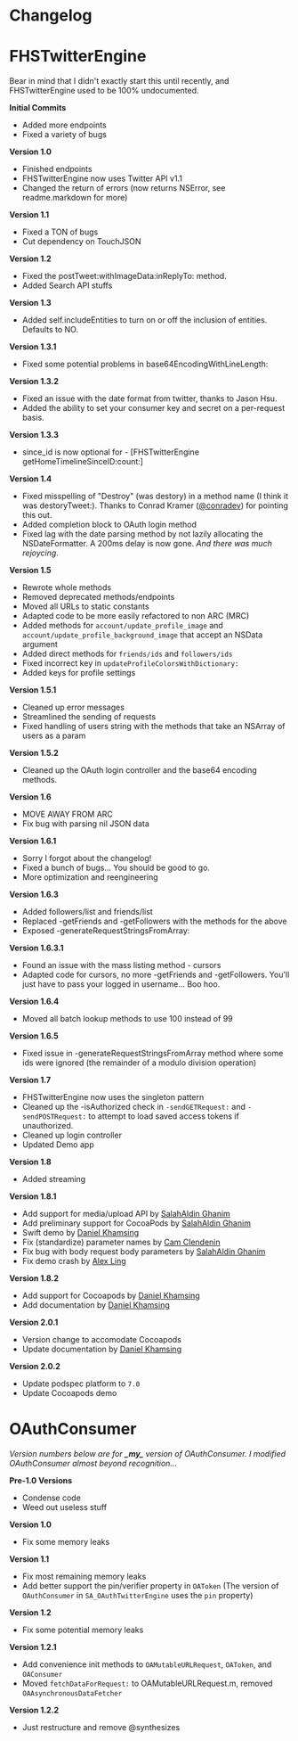 **Changelog**
===

FHSTwitterEngine
===

Bear in mind that I didn't exactly start this until recently, and FHSTwitterEngine used to be 100% undocumented.

**Initial Commits**

- Added more endpoints
- Fixed a variety of bugs

**Version 1.0**

- Finished endpoints
- FHSTwitterEngine now uses Twitter API v1.1
- Changed the return of errors (now returns NSError, see readme.markdown for more)

**Version 1.1**

- Fixed a TON of bugs
- Cut dependency on TouchJSON

**Version 1.2**

- Fixed the postTweet:withImageData:inReplyTo: method.
- Added Search API stuffs

**Version 1.3**

- Added self.includeEntities to turn on or off the inclusion of entities. Defaults to NO.

**Version 1.3.1**

- Fixed some potential problems in base64EncodingWithLineLength:

**Version 1.3.2**

- Fixed an issue with the date format from twitter, thanks to Jason Hsu.
- Added the ability to set your consumer key and secret on a per-request basis.

**Version 1.3.3**

- since_id is now optional for - [FHSTwitterEngine getHomeTimelineSinceID:count:]

**Version 1.4**

- Fixed misspelling of "Destroy" (was destory) in a method name (I think it was destoryTweet:). Thanks to Conrad Kramer ([@conradev](http://twitter.com/conradev)) for pointing this out.
- Added completion block to OAuth login method
- Fixed lag with the date parsing method by not lazily allocating the NSDateFormatter. A 200ms delay is now gone. *And there was much rejoycing*.

**Version 1.5**

- Rewrote whole methods
- Removed deprecated methods/endpoints
- Moved all URLs to static constants
- Adapted code to be more easily refactored to non ARC (MRC)
- Added methods for `account/update_profile_image` and `account/update_profile_background_image` that accept an NSData argument
- Added direct methods for `friends/ids` and `followers/ids`
- Fixed incorrect key in `updateProfileColorsWithDictionary:`
- Added keys for profile settings

**Version 1.5.1**

- Cleaned up error messages
- Streamlined the sending of requests
- Fixed handling of users string with the methods that take an NSArray of users as a param

**Version 1.5.2**

- Cleaned up the OAuth login controller and the base64 encoding methods.

**Version 1.6**

- MOVE AWAY FROM ARC
- Fix bug with parsing nil JSON data

**Version 1.6.1**

- Sorry I forgot about the changelog!
- Fixed a bunch of bugs... You should be good to go.
- More optimization and reengineering

**Version 1.6.3**

- Added followers/list and friends/list
- Replaced -getFriends and -getFollowers with the methods for the above
- Exposed -generateRequestStringsFromArray:

**Version 1.6.3.1**

- Found an issue with the mass listing method - cursors
- Adapted code for cursors, no more -getFriends and -getFollowers. You'll just have to pass your logged in username… Boo hoo.

**Version 1.6.4**

- Moved all batch lookup methods to use 100 instead of 99

**Version 1.6.5**

- Fixed issue in -generateRequestStringsFromArray method where some ids were ignored (the remainder of a modulo division operation)

**Version 1.7**

- FHSTwitterEngine now uses the singleton pattern
- Cleaned up the -isAuthorized check in `-sendGETRequest:` and `-sendPOSTRequest:` to attempt to load saved access tokens if unauthorized.
- Cleaned up login controller
- Updated Demo app

**Version 1.8**

- Added streaming

**Version 1.8.1**

- Add support for media/upload API by [SalahAldin Ghanim](https://github.com/salah-ghanim)
- Add preliminary support for CocoaPods by [SalahAldin Ghanim](https://github.com/salah-ghanim)
- Swift demo by [Daniel Khamsing](https://github.com/dkhamsing)
- Fix (standardize) parameter names by [Cam Clendenin](https://github.com/camclendenin)
- Fix bug with body request body parameters by [SalahAldin Ghanim](https://github.com/salah-ghanim)
- Fix demo crash by [Alex Ling](https://github.com/hkalexling)

**Version 1.8.2**

- Add support for Cocoapods by [Daniel Khamsing](https://github.com/dkhamsing)
- Add documentation by [Daniel Khamsing](https://github.com/dkhamsing)

**Version 2.0.1**

- Version change to accomodate Cocoapods
- Update documentation by [Daniel Khamsing](https://github.com/dkhamsing)

**Version 2.0.2**

- Update podspec platform to `7.0`
- Update Cocoapods demo

OAuthConsumer
===
*Version numbers below are for **\_my\_** version of OAuthConsumer. I modified OAuthConsumer almost beyond recognition...*

**Pre-1.0 Versions**

- Condense code
- Weed out useless stuff

**Version 1.0**

- Fix some memory leaks

**Version 1.1**

- Fix most remaining memory leaks
- Add better support the pin/verifier property in `OAToken` (The version of `OAuthConsumer` in `SA_OAuthTwitterEngine` uses the `pin` property)

**Version 1.2**

- Fix some potential memory leaks

**Version 1.2.1**

- Add convenience init methods to `OAMutableURLRequest`, `OAToken`, and `OAConsumer`
- Moved `fetchDataForRequest:` to OAMutableURLRequest.m, removed `OAAsynchronousDataFetcher`

**Version 1.2.2**

- Just restructure and remove @synthesizes

